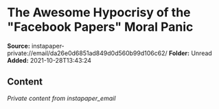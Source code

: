 # The Awesome Hypocrisy of the "Facebook Papers" Moral Panic

**Source:** instapaper-private://email/da26e0d6851ad849d0d560b99d106c62/
**Folder:** Unread
**Added:** 2021-10-28T13:43:24




## Content
*Private content from instapaper_email*
